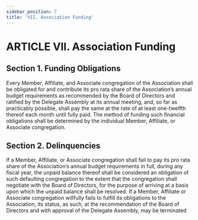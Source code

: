 ```yaml
---
sidebar_position: 7
title: 'VII. Association Funding'
---
```


# ARTICLE VII. Association Funding

## Section 1. Funding Obligations

Every Member, Affiliate, and Associate congregation of the Association shall be obligated for and contribute its pro rata share of the Association’s annual budget requirements as recommended by the Board of Directors and ratified by the Delegate Assembly at its annual meeting, and, so far as practicably possible, shall pay the same at the rate of at least one-twelfth thereof each month until fully paid. The method of funding such financial obligations shall be determined by the individual Member, Affiliate, or Associate congregation.

## Section 2. Delinquencies

If a Member, Affiliate, or Associate congregation shall fail to pay its pro rata share of the Association’s annual budget requirements in full, during any fiscal year, the unpaid balance thereof shall be considered an obligation of such defaulting congregation to the extent that the congregation shall negotiate with the Board of Directors, for the purpose of arriving at a basis upon which the unpaid balance shall be resolved. If a Member, Affiliate or Associate congregation willfully fails to fulfill its obligations to the Association, its status, as such, at the recommendation of the Board of Directors and with approval of the Delegate Assembly, may be terminated
